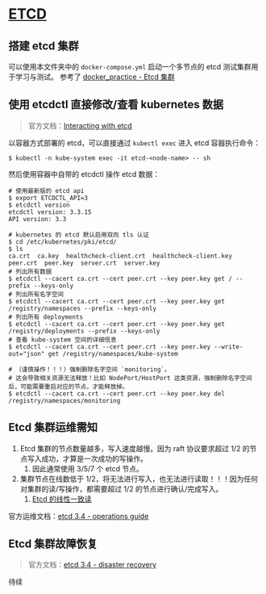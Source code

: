 # [ETCD](https://github.com/etcd-io/etcd)

## 搭建 etcd 集群

可以使用本文件夹中的 `docker-compose.yml` 启动一个多节点的 etcd 测试集群用于学习与测试。
参考了 [docker_practice - Etcd 集群](https://github.com/yeasy/docker_practice/blob/master/etcd/cluster.md)


## 使用 etcdctl 直接修改/查看 kubernetes 数据

>官方文档：[Interacting with etcd](https://etcd.io/docs/v3.4.0/dev-guide/interacting_v3/)

以容器方式部署的 etcd，可以直接通过 `kubectl exec` 进入 etcd 容器执行命令：

```shell
$ kubectl -n kube-system exec -it etcd-<node-name> -- sh
```

然后使用容器中自带的 etcdctl 操作 etcd 数据：

```shell
# 使用最新版的 etcd api
$ export ETCDCTL_API=3
$ etcdctl version
etcdctl version: 3.3.15
API version: 3.3

# kubernetes 的 etcd 默认启用双向 tls 认证
$ cd /etc/kubernetes/pki/etcd/
$ ls
ca.crt  ca.key  healthcheck-client.crt  healthcheck-client.key  peer.crt  peer.key  server.crt  server.key
# 列出所有数据
$ etcdctl --cacert ca.crt --cert peer.crt --key peer.key get / --prefix --keys-only
# 列出所有名字空间
$ etcdctl --cacert ca.crt --cert peer.crt --key peer.key get /registry/namespaces --prefix --keys-only
# 列出所有 deployments
$ etcdctl --cacert ca.crt --cert peer.crt --key peer.key get /registry/deployments --prefix --keys-only
# 查看 kube-system 空间的详细信息
$ etcdctl --cacert ca.crt --cert peer.crt --key peer.key --write-out="json" get /registry/namespaces/kube-system

# （谨慎操作！！！）强制删除名字空间 `monitoring`。
# 这会导致相关资源无法释放！比如 NodePort/HostPort 这类资源，强制删除名字空间后，可能需要重启对应的节点，才能释放掉。
$ etcdctl --cacert ca.crt --cert peer.crt --key peer.key del /registry/namespaces/monitoring
```

## Etcd 集群运维需知

1. Etcd 集群的节点数量越多，写入速度越慢。因为 raft 协议要求超过 1/2 的节点写入成功，才算是一次成功的写操作。
   1. 因此通常使用 3/5/7 个 etcd 节点。
2. 集群节点在线数低于 1/2，将无法进行写入，也无法进行读取！！！因为任何对集群的读/写操作，都需要超过 1/2 的节点进行确认/完成写入。
   1. [Etcd 的线性一致读](https://zhuanlan.zhihu.com/p/31050303)

官方运维文档：[etcd 3.4 - operations guide](https://etcd.io/docs/v3.4.0/op-guide)


## Etcd 集群故障恢复

>官方文档：[etcd 3.4 - disaster recovery](https://etcd.io/docs/v3.4.0/op-guide/recovery/)

待续
